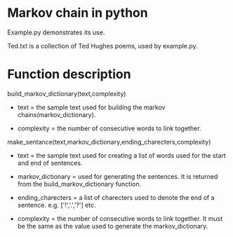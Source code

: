 # Markov chain in python
Example.py demonstrates its use.

Ted.txt is a collection of Ted Hughes poems, used by example.py.

# Function description

build_markov_dictionary(text,complexity)

* text = the sample text used for building the markov chains(markov_dictionary).

* complexity = the number of consecutive words to link together.

make_sentance(text,markov_dictionary,ending_charecters,complexity)

* text = the sample text used for creating a list of words used for the start and end of sentences.

* markov_dictionary = used for generating the sentences. It is returned from the build_markov_dictionary function.

* ending_charecters = a list of charecters used to denote the end of a sentence. e.g. ['!','.','?'] etc.

* complexity = the number of consecutive words to link together. It must be the same as the value used to generate the markov_dictionary.

